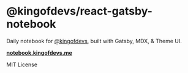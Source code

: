 # @kingofdevs/react-gatsby-notebook

Daily notebook for [@kingofdevs](https://github.com/kingofdevs), built with Gatsby, MDX, & Theme UI.

[**notebook.kingofdevs.me**](https://notebook.kingofdevs.me)

MIT License
